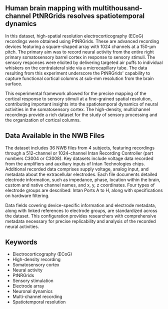 ## Human brain mapping with multithousand-channel PtNRGrids resolves spatiotemporal dynamics

In this dataset, high-spatial resolution electrocorticography (ECoG) recordings were obtained using PtNRGrids. These are advanced recording devices featuring a square-shaped array with 1024 channels at a 150-µm pitch. The primary aim was to record neural activity from the entire right primary somatosensory barrel cortex in response to sensory stimuli. The sensory responses were elicited by delivering targeted air puffs to individual whiskers on the contralateral side via a microcapillary tube. The data resulting from this experiment underscore the PtNRGrids' capability to capture functional cortical columns at sub-mm resolution from the brain surface.

This experimental framework allowed for the precise mapping of the cortical response to sensory stimuli at a fine-grained spatial resolution, contributing important insights into the spatiotemporal dynamics of neural activities in the somatosensory cortex. The high-density, multichannel recordings provide a rich dataset for the study of sensory processing and the organization of cortical columns.

## Data Available in the NWB Files

The dataset includes 36 NWB files from 4 subjects, featuring recordings through a 512-channel or 1024-channel Intan Recording Controller (part numbers C3004 or C3008). Key datasets include voltage data recorded from the amplifiers and auxiliary inputs of Intan Technologies chips. Additional recorded data comprises supply voltage, analog input, and metadata about the extracellular electrodes. Each file documents detailed electrode information, such as impedance, phase, location within the brain, custom and native channel names, and x, y, z coordinates. Four types of electrode groups are described: Intan Ports A to H, along with specifications on hardware filtering. 

Data fields covering device-specific information and electrode metadata, along with linked references to electrode groups, are standardized across the dataset. This configuration provides researchers with comprehensive metadata necessary for precise replicability and analysis of the recorded neural activities.

## Keywords

- Electrocorticography (ECoG)
- High-density recording
- Somatosensory cortex
- Neural activity
- PtNRGrids
- Sensory stimulation
- Electrode array
- Neuronal dynamics
- Multi-channel recording
- Spatiotemporal resolution